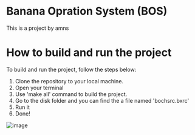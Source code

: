 # Banana Opration System (BOS)

This is a project by amns

# How to build and run the project

To build and run the project, follow the steps below:

1. Clone the repository to your local machine.
2. Open your terminal
3. Use 'make all' command to build the project.
4. Go to the disk folder and you can find the a file named 'bochsrc.bxrc'
5. Run it
6. Done!

![image](https://github.com/zjx-amns/Banana-OS/image.png)
